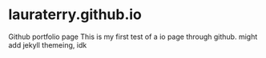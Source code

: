 # lauraterry.github.io
Github portfolio page
This is my first test of a io page through github. might add jekyll themeing, idk

